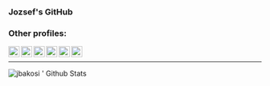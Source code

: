 ### Jozsef's GitHub

### Other profiles:

[<img align="left" alt="jbakosi | LinkedIn" width="22px" src="https://cdn.jsdelivr.net/npm/simple-icons@v3/icons/linkedin.svg" />](https://www.linkedin.com/in/jbakosi/)
[<img align="left" alt="jbakosi | ORCID" width="22px" src="https://cdn.jsdelivr.net/npm/simple-icons@v3/icons/orcid.svg" />](https://orcid.org/0000-0002-0604-5555)
[<img align="left" alt="jbakosi | Google Scholar" width="22px" src="https://cdn.jsdelivr.net/npm/simple-icons@v3/icons/googlescholar.svg" />](https://scholar.google.com/citations?user=PqUWW90AAAAJ&hl=en)
[<img align="left" alt="jbakosi | ResearchGate" width="22px" src="https://cdn.jsdelivr.net/npm/simple-icons@v3/icons/researchgate.svg" />](https://www.researchgate.net/profile/Jozsef_Bakosi)
[<img align="left" alt="jbakosi | publons" width="22px" src="https://cdn.jsdelivr.net/npm/simple-icons@v3/icons/publons.svg" />](https://publons.com/researcher/2226632/jozsef-bakosi/)
[<img align="left" alt="jbakosi | LANL" width="22px" src="https://lanl.gov/favicon.ico" />](https://www.lanl.gov/search-capabilities/profiles/jozsef-bakosi.shtml)

<br />


---

<img align="left" alt="jbakosi ' Github Stats" src="https://github-readme-stats.vercel.app/api?username=jbakosi&show_icons=true&hide_border=true" />

[website]: https://quinoacomputing.org
